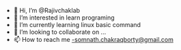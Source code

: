 - 👋 Hi, I’m @Rajivchaklab
- 👀 I’m interested in learn programing
- 🌱 I’m currently learning linux basic command
- 💞️ I’m looking to collaborate on ...
- 📫 How to reach me -somnath.chakraqborty@gmail.com

<!---
Rajivchaklab/Rajivchaklab is a ✨ special ✨ repository because its `README.md` (this file) appears on your GitHub profile.
You can click the Preview link to take a look at your changes.
--->
